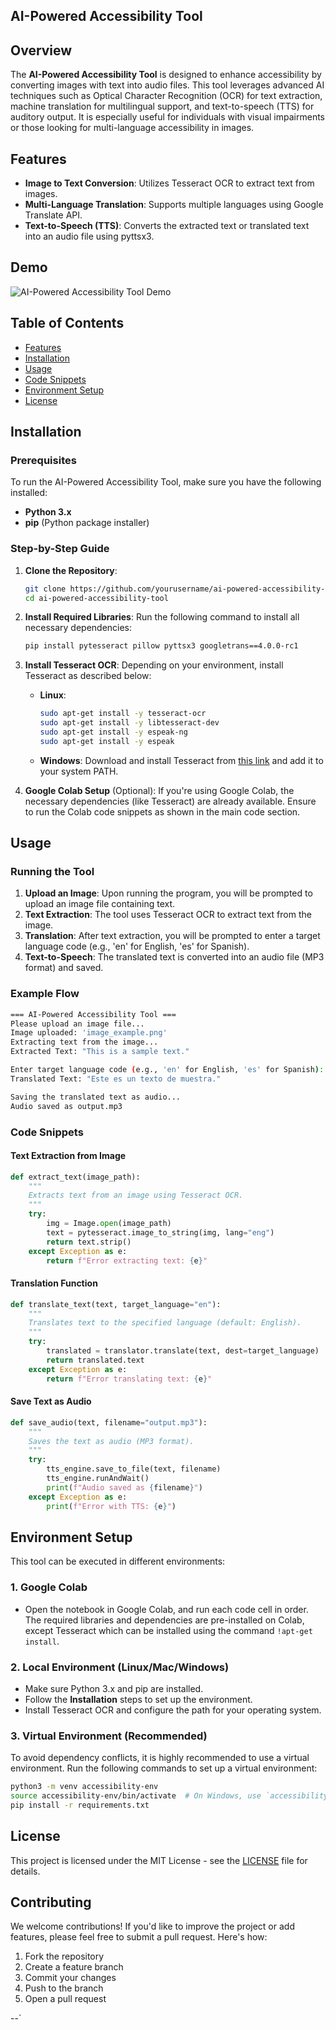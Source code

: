 ## AI-Powered Accessibility Tool

## Overview

The **AI-Powered Accessibility Tool** is designed to enhance accessibility by converting images with text into audio files. This tool leverages advanced AI techniques such as Optical Character Recognition (OCR) for text extraction, machine translation for multilingual support, and text-to-speech (TTS) for auditory output. It is especially useful for individuals with visual impairments or those looking for multi-language accessibility in images.

## Features

- **Image to Text Conversion**: Utilizes Tesseract OCR to extract text from images.
- **Multi-Language Translation**: Supports multiple languages using Google Translate API.
- **Text-to-Speech (TTS)**: Converts the extracted text or translated text into an audio file using pyttsx3.

## Demo

![AI-Powered Accessibility Tool Demo](assets/demo_image.png)

## Table of Contents

- [Features](#features)
- [Installation](#installation)
- [Usage](#usage)
- [Code Snippets](#code-snippets)
- [Environment Setup](#environment-setup)
- [License](#license)

## Installation

### Prerequisites

To run the AI-Powered Accessibility Tool, make sure you have the following installed:

- **Python 3.x**
- **pip** (Python package installer)
  
### Step-by-Step Guide

1. **Clone the Repository**:
   ```bash
   git clone https://github.com/yourusername/ai-powered-accessibility-tool.git
   cd ai-powered-accessibility-tool
   ```

2. **Install Required Libraries**:
   Run the following command to install all necessary dependencies:
   ```bash
   pip install pytesseract pillow pyttsx3 googletrans==4.0.0-rc1
   ```

3. **Install Tesseract OCR**:
   Depending on your environment, install Tesseract as described below:

   - **Linux**:
     ```bash
     sudo apt-get install -y tesseract-ocr
     sudo apt-get install -y libtesseract-dev
     sudo apt-get install -y espeak-ng
     sudo apt-get install -y espeak
     ```

   - **Windows**:
     Download and install Tesseract from [this link](https://github.com/UB-Mannheim/tesseract/wiki) and add it to your system PATH.

4. **Google Colab Setup** (Optional):
   If you're using Google Colab, the necessary dependencies (like Tesseract) are already available. Ensure to run the Colab code snippets as shown in the main code section.

## Usage

### Running the Tool

1. **Upload an Image**: Upon running the program, you will be prompted to upload an image file containing text.
2. **Text Extraction**: The tool uses Tesseract OCR to extract text from the image.
3. **Translation**: After text extraction, you will be prompted to enter a target language code (e.g., 'en' for English, 'es' for Spanish).
4. **Text-to-Speech**: The translated text is converted into an audio file (MP3 format) and saved.

### Example Flow

```bash
=== AI-Powered Accessibility Tool ===
Please upload an image file...
Image uploaded: 'image_example.png'
Extracting text from the image...
Extracted Text: "This is a sample text."

Enter target language code (e.g., 'en' for English, 'es' for Spanish): es
Translated Text: "Este es un texto de muestra."

Saving the translated text as audio...
Audio saved as output.mp3
```

### Code Snippets

#### Text Extraction from Image

```python
def extract_text(image_path):
    """
    Extracts text from an image using Tesseract OCR.
    """
    try:
        img = Image.open(image_path)
        text = pytesseract.image_to_string(img, lang="eng")
        return text.strip()
    except Exception as e:
        return f"Error extracting text: {e}"
```

#### Translation Function

```python
def translate_text(text, target_language="en"):
    """
    Translates text to the specified language (default: English).
    """
    try:
        translated = translator.translate(text, dest=target_language)
        return translated.text
    except Exception as e:
        return f"Error translating text: {e}"
```

#### Save Text as Audio

```python
def save_audio(text, filename="output.mp3"):
    """
    Saves the text as audio (MP3 format).
    """
    try:
        tts_engine.save_to_file(text, filename)
        tts_engine.runAndWait()
        print(f"Audio saved as {filename}")
    except Exception as e:
        print(f"Error with TTS: {e}")
```

## Environment Setup

This tool can be executed in different environments:

### 1. **Google Colab**
   - Open the notebook in Google Colab, and run each code cell in order. The required libraries and dependencies are pre-installed on Colab, except Tesseract which can be installed using the command `!apt-get install`.

### 2. **Local Environment (Linux/Mac/Windows)**
   - Make sure Python 3.x and pip are installed.
   - Follow the **Installation** steps to set up the environment.
   - Install Tesseract OCR and configure the path for your operating system.

### 3. **Virtual Environment (Recommended)**
   To avoid dependency conflicts, it is highly recommended to use a virtual environment. Run the following commands to set up a virtual environment:

   ```bash
   python3 -m venv accessibility-env
   source accessibility-env/bin/activate  # On Windows, use `accessibility-env\Scripts\activate`
   pip install -r requirements.txt
   ```

## License

This project is licensed under the MIT License - see the [LICENSE](LICENSE) file for details.

## Contributing

We welcome contributions! If you'd like to improve the project or add features, please feel free to submit a pull request. Here's how:

1. Fork the repository
2. Create a feature branch
3. Commit your changes
4. Push to the branch
5. Open a pull request

--`
